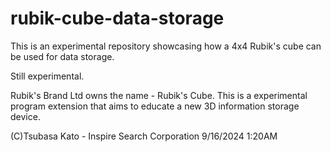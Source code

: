 # rubik-cube-data-storage
This is an experimental repository showcasing how a 4x4 Rubik's cube can be used for data storage.

Still experimental. 

Rubik's Brand Ltd owns the name - Rubik's Cube. This is a experimental program extension that aims to educate a new 3D information storage device.

(C)Tsubasa Kato - Inspire Search Corporation 9/16/2024 1:20AM 
